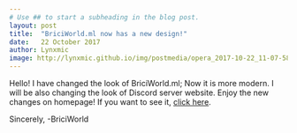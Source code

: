 ```yaml
---
# Use ## to start a subheading in the blog post.
layout: post
title:  "BriciWorld.ml now has a new design!"
date:   22 October 2017
author: Lynxmic
image: http://lynxmic.github.io/img/postmedia/opera_2017-10-22_11-07-58.png # default: https://lynxmic.github.io/img/placeholder.png
---
```

Hello! I have changed the look of BriciWorld.ml; Now it is more modern.
I will be also changing the look of  Discord server website. Enjoy the new changes on homepage!
If you want to see it, [click here][1].

Sincerely,
-BriciWorld

[1]: http://briciworld.ml/
